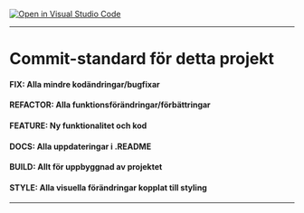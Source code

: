 [![Open in Visual Studio Code](https://classroom.github.com/assets/open-in-vscode-c66648af7eb3fe8bc4f294546bfd86ef473780cde1dea487d3c4ff354943c9ae.svg)](https://classroom.github.com/online_ide?assignment_repo_id=10556941&assignment_repo_type=AssignmentRepo)

--------

# Commit-standard för detta projekt

#### FIX: Alla mindre kodändringar/bugfixar
#### REFACTOR: Alla funktionsförändringar/förbättringar
#### FEATURE: Ny funktionalitet och kod 
#### DOCS: Alla uppdateringar i .README
#### BUILD: Allt för uppbyggnad av projektet
#### STYLE: Alla visuella förändringar kopplat till styling

-------